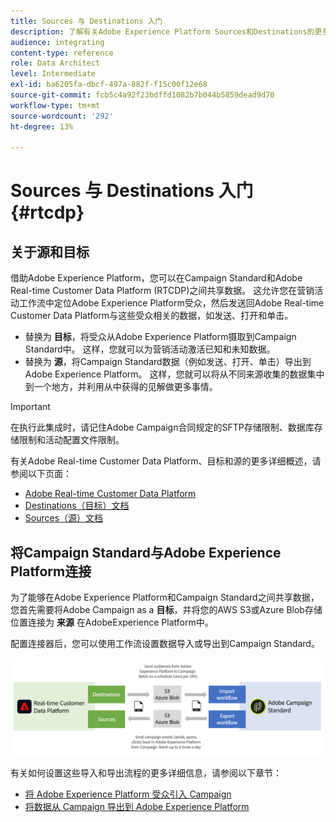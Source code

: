 ```yaml
---
title: Sources 与 Destinations 入门
description: 了解有关Adobe Experience Platform Sources和Destinations的更多信息。
audience: integrating
content-type: reference
role: Data Architect
level: Intermediate
exl-id: ba6205fa-dbcf-497a-882f-f15c00f12e68
source-git-commit: fcb5c4a92f23bdffd1082b7b044b5859dead9d70
workflow-type: tm+mt
source-wordcount: '292'
ht-degree: 13%

---
```


# Sources 与 Destinations 入门 {#rtcdp}

## 关于源和目标

借助Adobe Experience Platform，您可以在Campaign Standard和Adobe Real-time Customer Data Platform (RTCDP)之间共享数据。 这允许您在营销活动工作流中定位Adobe Experience Platform受众，然后发送回Adobe Real-time Customer Data Platform与这些受众相关的数据，如发送、打开和单击。

* 替换为 **目标**，将受众从Adobe Experience Platform摄取到Campaign Standard中。 这样，您就可以为营销活动激活已知和未知数据。
* 替换为 **源**，将Campaign Standard数据（例如发送、打开、单击）导出到Adobe Experience Platform。 这样，您就可以将从不同来源收集的数据集中到一个地方，并利用从中获得的见解做更多事情。


>[!IMPORTANT]
>
>在执行此集成时，请记住Adobe Campaign合同规定的SFTP存储限制、数据库存储限制和活动配置文件限制。

有关Adobe Real-time Customer Data Platform、目标和源的更多详细概述，请参阅以下页面：

* [Adobe Real-time Customer Data Platform](https://experienceleague.adobe.com/docs/experience-platform/rtcdp/overview.html?lang=zh-Hans)
* [Destinations（目标）文档](https://experienceleague.adobe.com/docs/experience-platform/destinations/home.html?lang=zh-Hans)
* [Sources（源）文档](https://experienceleague.adobe.com/docs/experience-platform/sources/home.html?lang=zh-Hans)

## 将Campaign Standard与Adobe Experience Platform连接

为了能够在Adobe Experience Platform和Campaign Standard之间共享数据，您首先需要将Adobe Campaign as a **目标**，并将您的AWS S3或Azure Blob存储位置连接为 **来源** 在AdobeExperience Platform中。

配置连接器后，您可以使用工作流设置数据导入或导出到Campaign Standard。

![](assets/rtcdp-schema.png)

有关如何设置这些导入和导出流程的更多详细信息，请参阅以下章节：

* [将 Adobe Experience Platform 受众引入 Campaign](../../integrating/using/ingest-aep-data.md)
* [将数据从 Campaign 导出到 Adobe Experience Platform](../../integrating/using/export-campaign-data.md)
